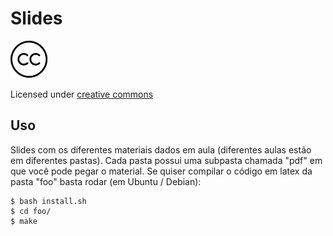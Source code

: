 # Slides

![alt text](images/cc-logo.png "CC")


Licensed under [creative commons](https://github.com/MLIME/MAC0460/blob/master/2017/slides/LICENSE)

## Uso

Slides com os diferentes materiais dados em aula (diferentes aulas estão em diferentes pastas). Cada pasta possui uma subpasta chamada "pdf" em que você pode pegar o material. Se quiser compilar o código em latex da pasta "foo" basta rodar (em Ubuntu / Debian):

```
$ bash install.sh 
$ cd foo/
$ make
```

